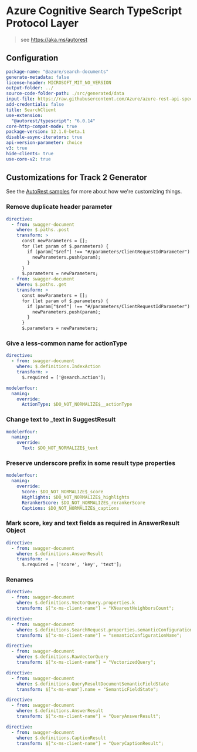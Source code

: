# Azure Cognitive Search TypeScript Protocol Layer

> see https://aka.ms/autorest

## Configuration

```yaml
package-name: "@azure/search-documents"
generate-metadata: false
license-header: MICROSOFT_MIT_NO_VERSION
output-folder: ../
source-code-folder-path: ./src/generated/data
input-file: https://raw.githubusercontent.com/Azure/azure-rest-api-specs/58e92dd03733bc175e6a9540f4bc53703b57fcc9/specification/search/data-plane/Azure.Search/preview/2023-10-01-Preview/searchindex.json
add-credentials: false
title: SearchClient
use-extension:
  "@autorest/typescript": "6.0.14"
core-http-compat-mode: true
package-version: 12.1.0-beta.1
disable-async-iterators: true
api-version-parameter: choice
v3: true
hide-clients: true
use-core-v2: true
```

## Customizations for Track 2 Generator

See the [AutoRest samples](https://github.com/Azure/autorest/tree/master/Samples/3b-custom-transformations)
for more about how we're customizing things.

### Remove duplicate header parameter

```yaml
directive:
  - from: swagger-document
    where: $.paths..post
    transform: >
      const newParameters = [];
      for (let param of $.parameters) {
        if (param["$ref"] !== "#/parameters/ClientRequestIdParameter") {
          newParameters.push(param);
        }
      }
      $.parameters = newParameters;
  - from: swagger-document
    where: $.paths..get
    transform: >
      const newParameters = [];
      for (let param of $.parameters) {
        if (param["$ref"] !== "#/parameters/ClientRequestIdParameter") {
          newParameters.push(param);
        }
      }
      $.parameters = newParameters;
```

### Give a less-common name for actionType

```yaml
directive:
  - from: swagger-document
    where: $.definitions.IndexAction
    transform: >
      $.required = ['@search.action'];

modelerfour:
  naming:
    override:
      ActionType: $DO_NOT_NORMALIZE$__actionType
```

### Change text to \_text in SuggestResult

```yaml
modelerfour:
  naming:
    override:
      Text: $DO_NOT_NORMALIZE$_text
```

### Preserve underscore prefix in some result type properties

```yaml
modelerfour:
  naming:
    override:
      Score: $DO_NOT_NORMALIZE$_score
      Highlights: $DO_NOT_NORMALIZE$_highlights
      RerankerScore: $DO_NOT_NORMALIZE$_rerankerScore
      Captions: $DO_NOT_NORMALIZE$_captions
```

### Mark score, key and text fields as required in AnswerResult Object

```yaml
directive:
  - from: swagger-document
    where: $.definitions.AnswerResult
    transform: >
      $.required = ['score', 'key', 'text'];
```

### Renames

```yaml
directive:
  - from: swagger-document
    where: $.definitions.VectorQuery.properties.k
    transform: $["x-ms-client-name"] = "KNearestNeighborsCount";
```

```yaml
directive:
  - from: swagger-document
    where: $.definitions.SearchRequest.properties.semanticConfiguration
    transform: $["x-ms-client-name"] = "semanticConfigurationName";
```

```yaml
directive:
  - from: swagger-document
    where: $.definitions.RawVectorQuery
    transform: $["x-ms-client-name"] = "VectorizedQuery";
```

```yaml
directive:
  - from: swagger-document
    where: $.definitions.QueryResultDocumentSemanticFieldState
    transform: $["x-ms-enum"].name = "SemanticFieldState";
```

```yaml
directive:
  - from: swagger-document
    where: $.definitions.AnswerResult
    transform: $["x-ms-client-name"] = "QueryAnswerResult";
```

```yaml
directive:
  - from: swagger-document
    where: $.definitions.CaptionResult
    transform: $["x-ms-client-name"] = "QueryCaptionResult";
```
